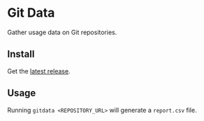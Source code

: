 # Git Data

Gather usage data on Git repositories.

## Install

Get the [latest release](https://github.com/glorieux/gitdata/releases).

## Usage

Running `gitdata <REPOSITORY_URL>` will generate a `report.csv` file.
